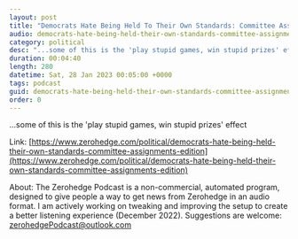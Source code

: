 ```yaml
---
layout: post
title: "Democrats Hate Being Held To Their Own Standards: Committee Assignments Edition"
audio: democrats-hate-being-held-their-own-standards-committee-assignments-edition-0
category: political
desc: "...some of this is the 'play stupid games, win stupid prizes' effect"
duration: 00:04:40
length: 280
datetime: Sat, 28 Jan 2023 00:05:00 +0000
tags: podcast
guid: democrats-hate-being-held-their-own-standards-committee-assignments-edition-0
order: 0
---
```

...some of this is the 'play stupid games, win stupid prizes' effect

Link: [https://www.zerohedge.com/political/democrats-hate-being-held-their-own-standards-committee-assignments-edition](https://www.zerohedge.com/political/democrats-hate-being-held-their-own-standards-committee-assignments-edition)

About: The Zerohedge Podcast is a non-commercial, automated program, designed to give people a way to get news from Zerohedge in an audio format.  I am actively working on tweaking and improving the setup to create a better listening experience (December 2022).  Suggestions are welcome: [zerohedgePodcast@outlook.com](mailto:zerohedgePodcast@outlook.com)